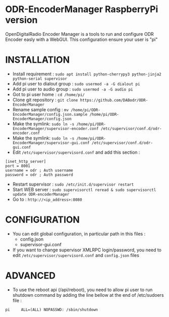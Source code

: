 # ODR-EncoderManager RaspberryPi version

OpenDigitalRadio Encoder Manager is a tools to run and configure ODR Encoder easly with a WebGUI.
This configuration ensure your user is "pi"

# INSTALLATION

  * Install requirement : `sudo apt install python-cherrypy3 python-jinja2 python-serial supervisor`
  * Add pi user to dialout group : `sudo usermod -a -G dialout pi`
  * Add pi user to audio group : `sudo usermod -a -G audio pi`
  * Got to pi user home : `cd /home/pi/`
  * Clone git repository : `git clone https://github.com/DABodr/ODR-EncoderManager`
  * Rename sample config : `mv /home/pi/ODR-EncoderManager/config.json.sample /home/pi/ODR-EncoderManager/config.json`
  * Make the symlink: `sudo ln -s /home/pi/ODR-EncoderManager/supervisor-encoder.conf /etc/supervisor/conf.d/odr-encoder.conf`
  * Make the symlink: `sudo ln -s /home/pi/ODR-EncoderManager/supervisor-gui.conf /etc/supervisor/conf.d/odr-gui.conf`
  * Edit `/etc/supervisor/supervisord.conf` and add this section :
```
[inet_http_server]
port = 8001
username = odr ; Auth username
password = odr ; Auth password
```
  * Restart supervisor : `sudo /etc/init.d/supervisor restart`
  * Start WEB server : `sudo supervisorctl reread & sudo supervisorctl update ODR-encoderManager`
  * Go to : `http://<ip_address>:8080`



# CONFIGURATION
  * You can edit global configuration, in particular path in this files :
    * config.json
    * supervisor-gui.conf
  * If you want to change supervisor XMLRPC login/password, you need to edit `/etc/supervisor/supervisord.conf` and `config.json` files

# ADVANCED
  * To use the reboot api (/api/reboot), you need to allow pi user to run shutdown command by adding the line bellow at the end of /etc/sudoers file :
```
pi     ALL=(ALL) NOPASSWD: /sbin/shutdown
```
